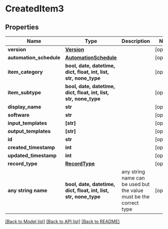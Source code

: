 # CreatedItem3


## Properties
Name | Type | Description | Notes
------------ | ------------- | ------------- | -------------
**version** | [**Version**](Version.md) |  | [optional] 
**automation_schedule** | [**AutomationSchedule**](AutomationSchedule.md) |  | [optional] 
**item_category** | **bool, date, datetime, dict, float, int, list, str, none_type** |  | [optional] 
**item_subtype** | **bool, date, datetime, dict, float, int, list, str, none_type** |  | [optional] 
**display_name** | **str** |  | [optional] 
**software** | **str** |  | [optional] 
**input_templates** | **[str]** |  | [optional] 
**output_templates** | **[str]** |  | [optional] 
**id** | **str** |  | [optional] 
**created_timestamp** | **int** |  | [optional] 
**updated_timestamp** | **int** |  | [optional] 
**record_type** | [**RecordType**](RecordType.md) |  | [optional] 
**any string name** | **bool, date, datetime, dict, float, int, list, str, none_type** | any string name can be used but the value must be the correct type | [optional]

[[Back to Model list]](../README.md#documentation-for-models) [[Back to API list]](../README.md#documentation-for-api-endpoints) [[Back to README]](../README.md)


